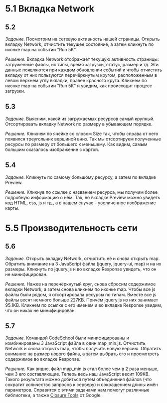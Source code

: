 # 5.1 Вкладка Network

## 5.2

_Задание._
Посмотрим на сетевую активность нашей страницы. Открыть вкладку  Network, отчистить текущее состояние, а затем кликнуть по иконке map на событии "Run 5K".

_Решение._
Вкладка Network отображает текущую активность страницы: загруженные файлы, их типы, время загрузки, статус, размер и тд. Эти данные появляются при каждом обновлении событий и чтобы отчистить вкладку от них пользуются перечёркнутым кругом, расположенным в левом верхнем углу вкладки, правее красного круга. Кликнем по иконке map на событии "Run 5K" и увидим, как происходит процесс загрузки.

## 5.3 

_Задание._
Выясним, какой из загружаемых ресурсов самый крупный. Отсортировать вкладку Network по размеру в убывающем порядке.

_Решение._
Кликнем по ячейке со словом Size так, чтобы справа от него появился треугольник вершиной вниз. Так мы отсортируем полученные ресурсы по размеру от большего к меньшему. Как видим, самым большим оказалось изображение с картой.

## 5.4 

_Задание._
Кликнуть по самому большому ресурсу, а затем по вкладке Preview.

_Решение._
Кликнув по ссылке с названием ресурса, мы получим более подробную информацию о нём. Так, во вкладке Preview можно увидеть код HTML, css, js и тд., а в нашем случае - увеличенное изображение карты.

# 5.5 Производительность сети

## 5.6

_Задание._
Открыть вкладку Network, отчистить её и снова открыть map. Обратить внимание на 3 JavaScript файла (jquery, jquery-ui, map) и на их размеры. Кликнуть по jquery.js и во вкладке Response увидеть, что он не минифицирован.

_Решение._
Нажев на перечёркнутый круг, снова сбросим содержимое вкладки Network, а затем снова кликнем по иконке map. Чтобы все js файлы были рядом, я отсортировала ресурсы по типам. Вместе все js файлы весят немного больше 227KB. Причём jquery.js из них занимает 95.1KB. Кликнем по ссылке с его именем и во вкладке Response увидим, что он никак не минифицирован.

## 5.7 

_Задание._
Командой CodeSchool были минифицированы и комбинированы 3 JavaScript файла в один map_min.js. Отчистить Network и снова открыть map, чтобы получить новую версию. Обратить внимание на размер нового файла, а затем выбрать его и просмотреть содержимое во вкладке Response.

_Решение._
Как видно, файл map_min.js стал более чем в 2 раза меньше, чем 3 его составляющие. Теперь весь наш JavaScript весит 109KB. Такого результата можно добиться путём объединения файлов (что сократит количество запросов к серверу) и сокращением длины имён параметров. Справится с этими задачами нам помогут различные библиотеки, а также [Closure Tools](https://developers.google.com/closure/) от Google.